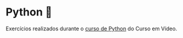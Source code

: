 # Python 🐍
 Exercícios realizados durante o <a href="https://www.cursoemvideo.com/curso/python-3-mundo-1/">curso de Python</a> do Curso em Vídeo.
